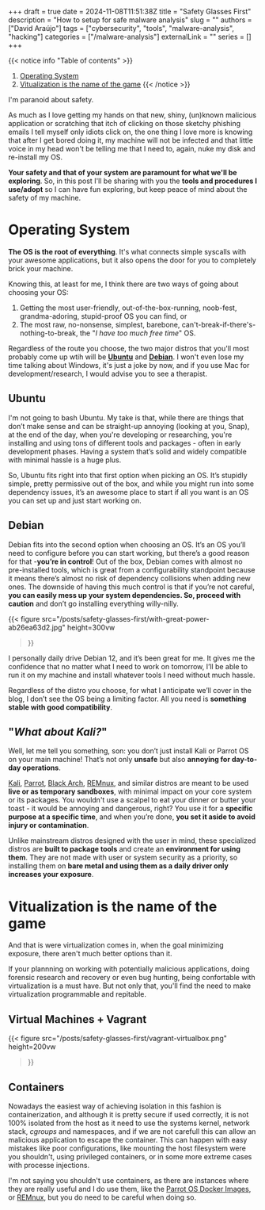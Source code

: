 +++ 
draft = true
date = 2024-11-08T11:51:38Z
title = "Safety Glasses First"
description = "How to setup for safe malware analysis"
slug = ""
authors = ["David Araújo"]
tags = ["cybersecurity", "tools", "malware-analysis", "hacking"]
categories = ["/malware-analysis"]
externalLink = ""
series = []
+++

{{< notice info "Table of contents" >}}
1. [Operating System](#operating-system)
2. [Vitualization is the name of the game](#vitualization-is-the-name-of-the-game)
{{< /notice >}}


I'm paranoid about safety.

As much as I love getting my hands on that new, shiny, (un)known malicious application or scratching that itch of clicking on those sketchy phishing emails I tell myself only idiots click on, the one thing I love more is knowing that after I get bored doing it, my machine will not be infected and that little voice in my head won't be telling me that I need to, again, nuke my disk and re-install my OS.

**Your safety and that of your system are paramount for what we'll be exploring**. So, in this post I'll be sharing with you the **tools and procedures I use/adopt** so I can have fun exploring, but keep peace of mind about the safety of my machine.

# Operating System

<!-- TODO: add link to these distros-->

**The OS is the root of everything**. It's what connects simple syscalls with your awesome applications, but it also opens the door for you to completely brick your machine.

Knowing this, at least for me, I think there are two ways of going about choosing your OS:

1. Getting the most user-friendly, out-of-the-box-running, noob-fest, grandma-adoring, stupid-proof OS you can find, or
2. The most raw, no-nonsense, simplest, barebone, can't-break-if-there's-nothing-to-break, the "_I have too much free time_" OS.

Regardless of the route you choose, the two major distros that you'll most probably come up wtih will be **[Ubuntu](https://ubuntu.com/)** and **[Debian](https://www.debian.org/)**. I won't even lose my time talking about Windows, it's just a joke by now, and if you use Mac for development/research, I would advise you to see a therapist.

## Ubuntu

I'm not going to bash Ubuntu. My take is that, while there are things that don’t make sense and can be straight-up annoying (looking at you, Snap), at the end of the day, when you're developing or researching, you're installing and using tons of different tools and packages - often in early development phases. Having a system that’s solid and widely compatible with minimal hassle is a huge plus.

So, Ubuntu fits right into that first option when picking an OS. It’s stupidly simple, pretty permissive out of the box, and while you might run into some dependency issues, it’s an awesome place to start if all you want is an OS you can set up and just start working on.

## Debian

Debian fits into the second option when choosing an OS. It’s an OS you’ll need to configure before you can start working, but there’s a good reason for that -**you’re in control**! Out of the box, Debian comes with almost no pre-installed tools, which is great from a configurability standpoint because it means there’s almost no risk of dependency collisions when adding new ones. The downside of having this much control is that if you’re not careful, **you can easily mess up your system dependencies. So, proceed with caution** and don’t go installing everything willy-nilly.

{{< figure 
    src="/posts/safety-glasses-first/with-great-power-ab26ea63d2.jpg"
    height=300vw
>}}

I personally daily drive Debian 12, and it’s been great for me. It gives me the confidence that no matter what I need to work on tomorrow, I’ll be able to run it on my machine and install whatever tools I need without much hassle.

Regardless of the distro you choose, for what I anticipate we’ll cover in the blog, I don’t see the OS being a limiting factor. All you need is **something stable with good compatibility**.

## "_What about Kali?_"

Well, let me tell you something, son: you don’t just install Kali or Parrot OS on your main machine! That’s not only **unsafe** but also **annoying for day-to-day operations**.

[Kali](https://www.kali.org/), [Parrot](https://parrotsec.org/), [Black Arch](https://www.blackarch.org/), [REMnux](https://remnux.org/), and similar distros are meant to be used **live or as temporary sandboxes**, with minimal impact on your core system or its packages. You wouldn't use a scalpel to eat your dinner or butter your toast - it would be annoying and dangerous, right? You use it for a **specific purpose at a specific time**, and when you’re done, **you set it aside to avoid injury or contamination**.

Unlike mainstream distros designed with the user in mind, these specialized distros are **built to package tools** and create an **environment for using them**. They are not made with user or system security as a priority, so installing them on **bare metal and using them as a daily driver only increases your exposure**.

# Vitualization is the name of the game

And that is were virtualization comes in, when the goal minimizing exposure, there aren't much better options than it.

If your plannning on working with potentially malicious applications, doing forensic research and recovery or even bug hunting, being confortable with virtualization is a must have. But not only that, you'll find the need to make virtualization programmable and repitable.

## Virtual Machines + Vagrant

{{< figure 
    src="/posts/safety-glasses-first/vagrant-virtualbox.png"
    height=200vw
>}}

<!-- TODO -->

## Containers

Nowadays the easiest way of achieving isolation in this fashion is containerization, and although it is pretty secure if used correctly, it is not 100% isolated from the host as it need to use the systems kernel, network stack, _cgroups_ and namespaces, and if we are not carefull this can allow an malicious application to escape the container. This can happen with easy mistakes like poor configurations, like mounting the host filesystem were you shouldn't, using privileged containers, or in some more extreme cases with processe injections.

I'm not saying you shouldn't use containers, as there are instances where they are really useful and I do use them, like the [Parrot OS Docker Images](https://parrotsec.org/docs/cloud/parrot-on-docker/), or [REMnux](https://docs.remnux.org/install-distro/remnux-as-a-container), but you do need to be careful when doing so.